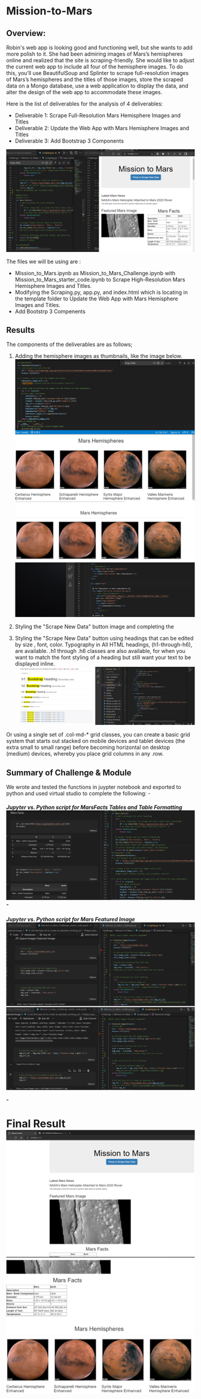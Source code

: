 # Mission-to-Mars
 
## Overview:

Robin's web app is looking good and functioning well, but she wants to add more polish to it. She had been admiring images of Mars’s hemispheres online and realized that the site is scraping-friendly. She would like to adjust the current web app to include all four of the hemisphere images. To do this, you’ll use BeautifulSoup and Splinter to scrape full-resolution images of Mars’s hemispheres and the titles of those images, store the scraped data on a Mongo database, use a web application to display the data, and alter the design of the web app to accommodate these images.

Here is the list of deliverables for the analysis of 4 deliverables:

- Deliverable 1: Scrape Full-Resolution Mars Hemisphere Images and Titles
- Deliverable 2: Update the Web App with Mars Hemisphere Images and Titles
- Deliverable 3: Add Bootstrap 3 Components

![Feature&Image&Facts](https://github.com/735713038455163/Mission-to-Mars/blob/main/Feature%26Image%26FactsPNG.PNG)

The files we will be using are :

- Mission_to_Mars.ipynb as Mission_to_Mars_Challenge.ipynb with Mission_to_Mars_starter_code.ipynb to Scrape High-Resolution Mars Hemisphere Images and Titles.
- Modifying the Scraping.py, app.py, and index.html which is locating in the template folder to Update the Web App with Mars Hemisphere Images and Titles.
- Add Bootstrp 3 Compenents 

## Results

The components of the deliverables are as follows;

 1. Adding the hemisphere images as thumbnails, like the image below.
![MarsHemispheres](https://github.com/735713038455163/Mission-to-Mars/blob/main/MarsHemispheres.PNG)
![D3thumbnails](https://github.com/735713038455163/Mission-to-Mars/blob/main/D3thumbnails.PNG)

 2. Styling the "Scrape New Data" button image and completing the 


 3. Styling the "Scrape New Data" button using headings that can be edited by size , font, color. 
Typography in All HTML headings, (h1-through-h6), are available. .h1 through .h6 classes are also available, for when you want to match the font styling of a heading but still want your text to be displayed inline.
![headings](https://github.com/735713038455163/Mission-to-Mars/blob/main/headings.PNG)

Or using a single set of .col-md-* grid classes, you can create a basic grid system that starts out stacked on mobile devices and tablet devices (the extra small to small range) before becoming horizontal on desktop (medium) devices, whereby you place grid columns in any .row.


## Summary of Challenge & Module 

We wrote and tested the functions in juypter notebook and exported to python and used virtual studio to complete the following:
-<h5>Jupyter vs. Python script for MarsFacts Tables and Table Formatting 
![MarsFacts](https://github.com/735713038455163/Mission-to-Mars/blob/main/MarsFacts.PNG)
-<h5>Jupyter vs. Python script for Mars Featured Image 
![Feature](https://github.com/735713038455163/Mission-to-Mars/blob/main/Feature.PNG)
![Feature2](https://github.com/735713038455163/Mission-to-Mars/blob/main/Feature2.PNG)

-<h1>Final Result
![final](https://github.com/735713038455163/Mission-to-Mars/blob/main/final.PNG)
![final1](https://github.com/735713038455163/Mission-to-Mars/blob/main/final1.PNG)
